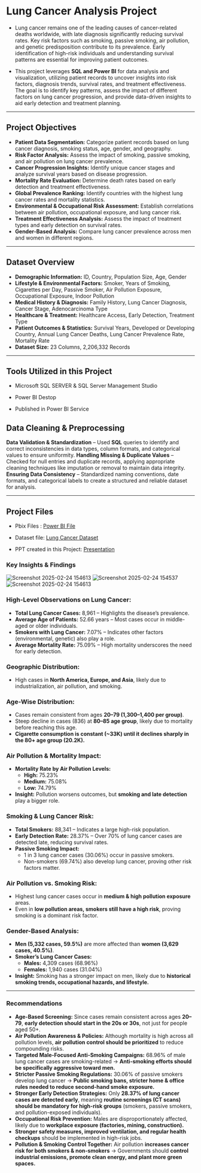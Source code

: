 # **Lung Cancer Analysis Project**

- Lung cancer remains one of the leading causes of cancer-related deaths worldwide, with late diagnosis significantly reducing survival rates. Key risk factors such as smoking, passive smoking, air pollution, and genetic predisposition contribute to its prevalence. Early identification of high-risk individuals and understanding survival patterns are essential for improving patient outcomes.

- This project leverages **SQL and Power BI** for data analysis and visualization, utilizing patient records to uncover insights into risk factors, diagnosis trends, survival rates, and treatment effectiveness. The goal is to identify key patterns, assess the impact of different factors on lung cancer progression, and provide data-driven insights to aid early detection and treatment planning.

---

## **Project Objectives**

- **Patient Data Segmentation:** Categorize patient records based on lung cancer diagnosis, smoking status, age, gender, and geography.
- **Risk Factor Analysis:** Assess the impact of smoking, passive smoking, and air pollution on lung cancer prevalence.
- **Cancer Progression Insights:** Identify unique cancer stages and analyze survival years based on disease progression.
- **Mortality Rate Evaluation:** Determine death rates based on early detection and treatment effectiveness.
- **Global Prevalence Ranking:** Identify countries with the highest lung cancer rates and mortality statistics.
- **Environmental & Occupational Risk Assessment:** Establish correlations between air pollution, occupational exposure, and lung cancer risk.
- **Treatment Effectiveness Analysis:** Assess the impact of treatment types and early detection on survival rates.
- **Gender-Based Analysis:** Compare lung cancer prevalence across men and women in different regions.

---

## **Dataset Overview**

- **Demographic Information:** ID, Country, Population Size, Age, Gender
- **Lifestyle & Environmental Factors:** Smoker, Years of Smoking, Cigarettes per Day, Passive Smoker, Air Pollution Exposure, Occupational Exposure, Indoor Pollution
- **Medical History & Diagnosis:** Family History, Lung Cancer Diagnosis, Cancer Stage, Adenocarcinoma Type
- **Healthcare & Treatment:** Healthcare Access, Early Detection, Treatment Type
- **Patient Outcomes & Statistics:** Survival Years, Developed or Developing Country, Annual Lung Cancer Deaths, Lung Cancer Prevalence Rate, Mortality Rate
- **Dataset Size:** 23 Columns, 2,206,332 Records

---

## Tools Utilized in this Project

- Microsoft SQL SERVER & SQL Server Management Studio 

- Power BI Destop

- Published in Power BI Service

## **Data Cleaning & Preprocessing**

 **Data Validation & Standardization** – Used **SQL** queries to identify and correct inconsistencies in data types, column formats, and categorical values to ensure uniformity.
 **Handling Missing & Duplicate Values** – Checked for null entries and duplicate records, applying appropriate cleaning techniques like imputation or removal to maintain data integrity.
 **Ensuring Data Consistency** – Standardized naming conventions, date formats, and categorical labels to create a structured and reliable dataset for analysis.

---
## Project Files

- Pbix Files : <a href = "Lung Cancer Analysis Project.pbix"> Power BI File</a>

- Dataset file: <a href = "\lung_cancer_Dataset.csv"> Lung Cancer Dataset</a>

- PPT created in this Project: <a href = "Lung Cancer Analysis  Project.pdf"> Presentation </a>

###

### **Key Insights & Findings**
![Screenshot 2025-02-24 154613](https://github.com/user-attachments/assets/3b0148d5-4203-4e2b-89cf-f7dfc1504ea7)
![Screenshot 2025-02-24 154537](https://github.com/user-attachments/assets/b6e17faf-b143-43ba-98cc-8c139012c24f)
![Screenshot 2025-02-24 154613](https://github.com/user-attachments/assets/1562ba96-5a76-4c1b-9b21-ba306dd14c5a)

### **High-Level Observations on Lung Cancer:**

- **Total Lung Cancer Cases:** 8,961 – Highlights the disease’s prevalence.
- **Average Age of Patients:** 52.66 years – Most cases occur in middle-aged or older individuals.
- **Smokers with Lung Cancer:** 7.07% – Indicates other factors (environmental, genetic) also play a role.
- **Average Mortality Rate:** 75.09% – High mortality underscores the need for early detection.

### **Geographic Distribution:**

- High cases in **North America, Europe, and Asia**, likely due to industrialization, air pollution, and smoking.

### **Age-Wise Distribution:**

- Cases remain consistent from ages **20–79 (1,300–1,400 per group)**.
- Steep decline in cases (836) at **80–85 age group**, likely due to mortality before reaching this age.
- **Cigarette consumption is constant (~33K) until it declines sharply in the 80+ age group (20.2K).**

### **Air Pollution & Mortality Impact:**

- **Mortality Rate by Air Pollution Levels:**
    - **High:** 75.23%
    - **Medium:** 75.08%
    - **Low:** 74.79%
- **Insight:** Pollution worsens outcomes, but **smoking and late detection** play a bigger role.

### **Smoking & Lung Cancer Risk:**

- **Total Smokers:** 88,341 – Indicates a large high-risk population.
- **Early Detection Rate:** 28.37% – Over 70% of lung cancer cases are detected late, reducing survival rates.
- **Passive Smoking Impact:**
    - 1 in 3 lung cancer cases (30.06%) occur in passive smokers.
    - Non-smokers (69.74%) also develop lung cancer, proving other risk factors matter.

### **Air Pollution vs. Smoking Risk:**

- Highest lung cancer cases occur in **medium & high pollution exposure** areas.
- Even in **low pollution areas, smokers still have a high risk**, proving smoking is a dominant risk factor.

### **Gender-Based Analysis:**

- **Men (5,332 cases, 59.5%)** are more affected than **women (3,629 cases, 40.5%)**.
- **Smoker’s Lung Cancer Cases:**
    - **Males:** 4,309 cases (68.96%)
    - **Females:** 1,940 cases (31.04%)
- **Insight:** Smoking has a stronger impact on men, likely due to **historical smoking trends, occupational hazards, and lifestyle.**

---

### **Recommendations**

- **Age-Based Screening:** Since cases remain consistent across ages **20–79**, **early detection should start in the 20s or 30s**, not just for people aged 50+.
- **Air Pollution Awareness & Policies:** Although mortality is high across all pollution levels, **air pollution control should be prioritized** to reduce compounding risks.
- **Targeted Male-Focused Anti-Smoking Campaigns:** 68.96% of male lung cancer cases are smoking-related → **Anti-smoking efforts should be specifically aggressive toward men.**
- **Stricter Passive Smoking Regulations:** 30.06% of passive smokers develop lung cancer → **Public smoking bans, stricter home & office rules needed to reduce second-hand smoke exposure.**
- **Stronger Early Detection Strategies:** Only **28.37% of lung cancer cases are detected early**, meaning **routine screenings (CT scans) should be mandatory for high-risk groups** (smokers, passive smokers, and pollution-exposed individuals).
- **Occupational Risk Prevention:** Males are disproportionately affected, likely due to **workplace exposure (factories, mining, construction).**
- **Stronger safety measures, improved ventilation, and regular health checkups** should be implemented in high-risk jobs.
- **Pollution & Smoking Control Together:** Air pollution **increases cancer risk for both smokers & non-smokers** → Governments should **control industrial emissions, promote clean energy, and plant more green spaces.**
